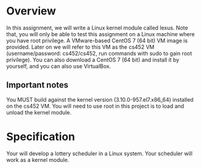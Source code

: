 # Overview

In this assignment, we will write a Linux kernel module called lexus. Note that, you will only be able to test this assignment on a Linux machine where you have root privilege. A VMware-based CentOS 7 (64 bit) VM image is provided. Later on we will refer to this VM as the cs452 VM (username/password: cs452/cs452, run commands with sudo to gain root privilege). You can also download a CentOS 7 (64 bit) and install it by yourself, and you can also use VirtualBox.

## Important notes

You MUST build against the kernel version (3.10.0-957.el7.x86_64) installed on the cs452 VM. You will need to use root in this project is to load and unload the kernel module.

# Specification

Your will develop a lottery scheduler in a Linux system. Your scheduler will work as a kernel module.
